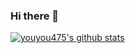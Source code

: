### Hi there 👋

<!--
**youyou475/youyou475** is a ✨ _special_ ✨ repository because its `README.md` (this file) appears on your GitHub profile.

Here are some ideas to get you started:

- 🔭 I’m currently working on ...
- 🌱 I’m currently learning ...
- 👯 I’m looking to collaborate on ...
- 🤔 I’m looking for help with ...
- 💬 Ask me about ...
- 📫 How to reach me: ...
- 😄 Pronouns: ...
- ⚡ Fun fact: ...
-->

[![youyou475's github stats](https://github-readme-stats.vercel.app/api?username=anuraghazra)](https://youyou475.github.io/)
